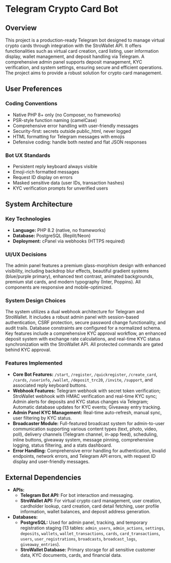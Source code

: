 # Telegram Crypto Card Bot

## Overview
This project is a production-ready Telegram bot designed to manage virtual crypto cards through integration with the StroWallet API. It offers functionalities such as virtual card creation, card listing, user information display, wallet management, and deposit handling via Telegram. A comprehensive admin panel supports deposit management, KYC verification, and system settings, ensuring secure and efficient operations. The project aims to provide a robust solution for crypto card management.

## User Preferences
### Coding Conventions
- Native PHP 8+ only (no Composer, no frameworks)
- PSR-style function naming (camelCase)
- Comprehensive error handling with user-friendly messages
- Security-first: secrets outside public_html, never logged
- HTML formatting for Telegram messages with emojis
- Defensive coding: handle both nested and flat JSON responses

### Bot UX Standards
- Persistent reply keyboard always visible
- Emoji-rich formatted messages
- Request ID display on errors
- Masked sensitive data (user IDs, transaction hashes)
- KYC verification prompts for unverified users

## System Architecture

### Key Technologies
- **Language:** PHP 8.2 (native, no frameworks)
- **Database:** PostgreSQL (Replit/Neon)
- **Deployment:** cPanel via webhooks (HTTPS required)

### UI/UX Decisions
The admin panel features a premium glass-morphism design with enhanced visibility, including backdrop blur effects, beautiful gradient systems (blue/purple primary), enhanced text contrast, animated backgrounds, premium stat cards, and modern typography (Inter, Poppins). All components are responsive and mobile-optimized.

### System Design Choices
The system utilizes a dual webhook architecture for Telegram and StroWallet. It includes a robust admin panel with session-based authentication, CSRF protection, secure password change functionality, and audit trails. Database constraints are configured for a normalized schema. Key features include a comprehensive KYC approval workflow, an enhanced deposit system with exchange rate calculations, and real-time KYC status synchronization with the StroWallet API. All protected commands are gated behind KYC approval.

### Features Implemented
- **Core Bot Features:** `/start`, `/register`, `/quickregister`, `/create_card`, `/cards`, `/userinfo`, `/wallet`, `/deposit_trc20`, `/invite`, `/support`, and associated reply keyboard buttons.
- **Webhook Features:** Telegram webhook with secret token verification; StroWallet webhook with HMAC verification and real-time KYC sync; Admin alerts for deposits and KYC status changes via Telegram; Automatic database updates for KYC events; Giveaway entry tracking.
- **Admin Panel KYC Management:** Real-time auto-refresh, manual sync, user filtering by KYC status.
- **Broadcaster Module:** Full-featured broadcast system for admin-to-user communication supporting various content types (text, photo, video, poll), delivery channels (Telegram channel, in-app feed), scheduling, inline buttons, giveaway system, message pinning, comprehensive logging, status filtering, and a stats dashboard.
- **Error Handling:** Comprehensive error handling for authentication, invalid endpoints, network errors, and Telegram API errors, with request ID display and user-friendly messages.

## External Dependencies

- **APIs:**
    - **Telegram Bot API:** For bot interaction and messaging.
    - **StroWallet API:** For virtual crypto card management, user creation, cardholder lookup, card creation, card detail fetching, user profile information, wallet balances, and deposit address generation.
- **Databases:**
    - **PostgreSQL:** Used for admin panel, tracking, and temporary registration staging (13 tables: `admin_users`, `admin_actions`, `settings`, `deposits`, `wallets`, `wallet_transactions`, `cards`, `card_transactions`, `users`, `user_registrations`, `broadcasts`, `broadcast_logs`, `giveaway_entries`).
    - **StroWallet Database:** Primary storage for all sensitive customer data, KYC documents, cards, and financial data.